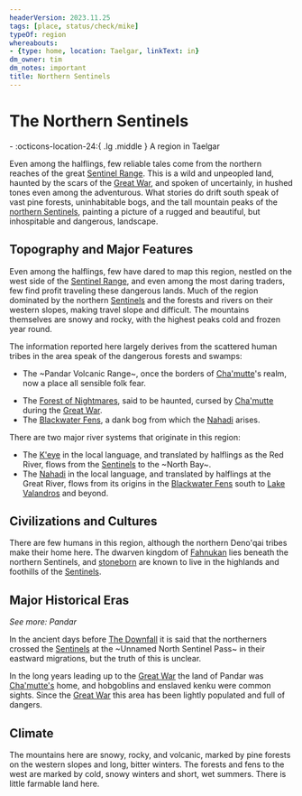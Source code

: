 ```yaml
---
headerVersion: 2023.11.25
tags: [place, status/check/mike]
typeOf: region
whereabouts:
- {type: home, location: Taelgar, linkText: in}
dm_owner: tim
dm_notes: important
title: Northern Sentinels
---
```

# The Northern Sentinels
<div class="grid cards ext-narrow-margin ext-one-column" markdown>
-    :octicons-location-24:{ .lg .middle } A region in Taelgar  
</div>




Even among the halflings, few reliable tales come from the northern reaches of the great [Sentinel Range](<../sentinel-range.md>). This is a wild and unpeopled land, haunted by the scars of the [Great War](<../../events/1500s/great-war.md>), and spoken of uncertainly, in hushed tones even among the adventurous. What stories do drift south speak of vast pine forests, uninhabitable bogs, and the tall mountain peaks of the [northern Sentinels](<../sentinel-range.md#northern-sentinels>), painting a picture of a rugged and beautiful, but inhospitable and dangerous, landscape. 

<script src="https://unpkg.com/leaflet@1.9.4/dist/leaflet.js"
integrity="sha256-20nQCchB9co0qIjJZRGuk2/Z9VM+kNiyxNV1lvTlZBo=" crossorigin="" ></script>


<div id="region-map-taelgar" class="ext-map-container"></div>

<script type="text/javascript">
    document.addEventListener("DOMContentLoaded", function () {

            var map = L.map('region-map-taelgar', {
                crs: L.CRS.Simple,
                minZoom: -2,
                maxZoom: 0
            });

            
            // this bounds must be in the form [y,x], [y,x]
            // it will typically be, in the yaml, 
            // bounds:
            //  - [0,0]
            //  - [100,100]

            var bounds = [[[0, 0], [2503, 2188]]];

            // this has to be the path, i.e. what was working for me was /assets/world-map-01-02.png
            var image = L.imageOverlay('/taelgarverse/assets/north-sentinels-map.png', bounds).addTo(map);
            map.setView( [1250, 1150], -2);
        })
</script>




## Topography and Major Features



Even among the halflings, few have dared to map this region, nestled on the west side of the [Sentinel Range](<../sentinel-range.md>), and even among the most daring traders, few find profit traveling these dangerous lands. Much of the region dominated by the northern [Sentinels](<../sentinel-range.md>) and the forests and rivers on their western slopes, making travel slope and difficult. The mountains themselves are snowy and rocky, with the highest peaks cold and frozen year round. 

The information reported here largely derives from the scattered human tribes in the area speak of the dangerous forests and swamps:

- The ~Pandar Volcanic Range~, once the borders of [Cha'mutte](<../../people/extraplanar-powers/cha-mutte.md>)'s realm, now a place all sensible folk fear.
* The [Forest of Nightmares](<./forest-of-nightmares.md>), said to be haunted, cursed by [Cha'mutte](<../../people/extraplanar-powers/cha-mutte.md>) during the [Great War](<../../events/1500s/great-war.md>).
* The [Blackwater Fens](<./blackwater-fens.md>), a dank bog from which the [Nahadi](<../major-rivers/chasa-nahadi-watershed/nahadi.md>) arises.

There are two major river systems that originate in this region:

- The [K'eye](<./k-eye.md>) in the local language, and translated by halflings as the Red River, flows from the [Sentinels](<../sentinel-range.md>) to the ~North Bay~. 
- The [Nahadi](<../major-rivers/chasa-nahadi-watershed/nahadi.md>) in the local language, and translated by halflings at the Great River, flows from its origins in the [Blackwater Fens](<./blackwater-fens.md>) south to [Lake Valandros](<../greater-chardon/lake-valandros.md>) and beyond. 
## Civilizations and Cultures



There are few humans in this region, although the northern Deno'qai tribes make their home here. The dwarven kingdom of [Fahnukan](<./fahnukan.md>) lies beneath the northern Sentinels, and [stoneborn](<../../species/stoneborn.md>) are known to live in the highlands and foothills of the [Sentinels](<../sentinel-range.md>).


## Major Historical Eras
_See more: Pandar_

In the ancient days before [The Downfall](<../../events/ancient/the-downfall.md>) it is said that the northerners crossed the [Sentinels](<../sentinel-range.md>) at the ~Unnamed North Sentinel Pass~  in their eastward migrations, but the truth of this is unclear.

In the long years leading up to the [Great War](<../../events/1500s/great-war.md>) the land of Pandar was [Cha'mutte's](<../../people/extraplanar-powers/cha-mutte.md>) home, and hobgoblins and enslaved kenku were common sights. Since the [Great War](<../../events/1500s/great-war.md>) this area has been lightly populated and full of dangers.
## Climate
The mountains here are snowy, rocky, and volcanic, marked by pine forests on the western slopes and long, bitter winters. The forests and fens to the west are marked by cold, snowy winters and short, wet summers. There is little farmable land here.



